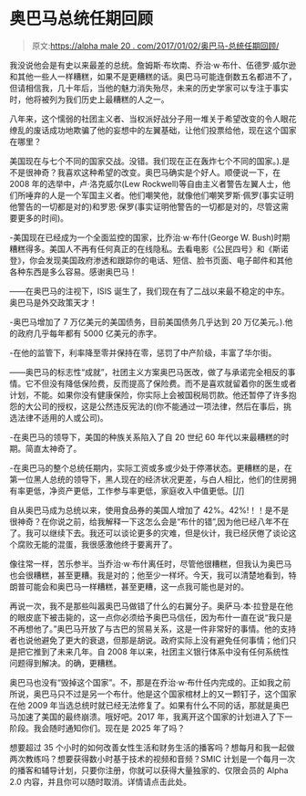 # 奥巴马总统任期回顾

> 原文:[https://alpha male 20 . com/2017/01/02/奥巴马-总统任期回顾/](https://alphamale20.com/2017/01/02/obamas-presidency-in-review/)

我没说他会是有史以来最差的总统。詹姆斯·布坎南、乔治·w·布什、伍德罗·威尔逊和其他一些人一样糟糕，如果不是更糟糕的话。奥巴马可能连倒数五名都进不了，但请相信我，几十年后，当他的魅力消失殆尽，未来的历史学家可以专注于事实时，他将被列为我们历史上最糟糕的人之一。

八年来，这个懦弱的社团主义者、当权派好战分子用一堆关于希望改变的令人眼花缭乱的废话成功地欺骗了他的妄想中的左翼基础，让他们投票给他，现在这个国家在哪里？

美国现在与七个不同的国家交战。没错。我们现在正在轰炸七个不同的国家。).是不是很神奇？我喜欢这种希望的改变。奥巴马确实是个好人。顺便说一下，在 2008 年的选举中，卢·洛克威尔(Lew Rockwell)等自由主义者警告左翼人士，他们所唾弃的人是一个军国主义者。他们嘲笑他，就像他们嘲笑罗斯·佩罗(事实证明他警告的一切都是对的)和罗恩·保罗(事实证明他警告的一切都是对的，尽管这需要更多的时间)。

-美国现在已经成为一个全面监控的国家，比乔治·w·布什(George W. Bush)时期糟糕得多。美国人不再有任何真正的在线隐私。去看电影《公民四号》和《斯诺登》，你会发现美国政府渗透和跟踪你的电话、短信、脸书页面、电子邮件和其他各种东西是多么容易。感谢奥巴马！

——在奥巴马的注视下，ISIS 诞生了，我们现在有了二战以来最不稳定的中东。奥巴马是外交政策天才！

-奥巴马增加了 7 万亿美元的美国债务，目前美国债务几乎达到 20 万亿美元。).他的政府几乎每年都有 5000 亿美元的赤字。

-在他的监管下，利率降至零并保持在零，惩罚了中产阶级，丰富了华尔街。

——奥巴马的标志性“成就”，社团主义方案奥巴马医改，做了与承诺完全相反的事情。它不但没有降低保险费，反而提高了保险费。而不是喜欢就留着你的医生或者计划，不能。如果你没有健康保险，你实际上会被国税局罚款。他还暂停了许多抱怨的大公司的授权，这是公然违反宪法的(你不能通过一项法律，然后在事后，挑选法律不适用的人或公司)。

-在奥巴马的领导下，美国的种族关系陷入了自 20 世纪 60 年代以来最糟糕的时期。简直太神奇了。

-在奥巴马的整个总统任期内，实际工资或多或少处于停滞状态。更糟糕的是，在第一位黑人总统的领导下，黑人现在的经济状况更差，与白人相比，他们的住房拥有率更低，净资产更低，工作参与率更低，家庭收入中值更低。[*][*]

自从奥巴马成为总统以来，使用食品券的美国人增加了 42%。42%!！！是不是很神奇？在你说之前，给我解释一下这怎么会是“布什的错”,因为他已经八年不在了。我可以继续下去。我还可以谈论更多的灾难，但是伙计，我已经厌倦了谈论这个腐败无能的混蛋，我很感激他终于要离开了。

像往常一样，苦乐参半。当乔治·w·布什离任时，尽管他很糟糕，但我认为奥巴马也会很糟糕，甚至更糟。我是对的；他至少一样坏。今天，我可以清楚地看到，特朗普可能会和奥巴马一样糟糕，甚至更糟，这一点我可能也是对的。

再说一次，我不是那些叫嚣奥巴马做错了什么的右翼分子。奥萨马·本·拉登是在他的眼皮底下被击毙的，这一点你必须给予奥巴马信任，因为布什一直在说“我只是不再想他了。”奥巴马开放了与古巴的贸易关系，这是一件非常好的事情。他的支持者也说他避免了更大的衰退，但那是胡说。政府实际上没有避免任何事情；他们只是把它推到了未来几年。自 2008 年以来，社团主义银行体系中没有任何系统性问题得到解决。的确，更糟糕。

奥巴马也没有“毁掉这个国家”。不，那是在乔治·w·布什任内完成的。正如我之前所说，奥巴马只不过是另一个布什。他是这个国家棺材上的又一颗钉子，这个国家在他 2009 年当选总统时就已经无法修复了。如果有什么不同的话，那就是奥巴马加速了美国的最终崩溃。哦好吧。2017 年，我离开这个国家的计划进入了下一阶段。我会随时通知你们。现在是 2025 年了吗？

想要超过 35 个小时的如何改善女性生活和财务生活的播客吗？想每月和我一起做两次教练吗？想要获得数小时基于技术的视频和音频？SMIC 计划是一个每月一次的播客和辅导计划，只要你注册，你就可以获得大量独家的、仅限会员的 Alpha 2.0 内容，并且你可以随时取消。详情请点击此处。